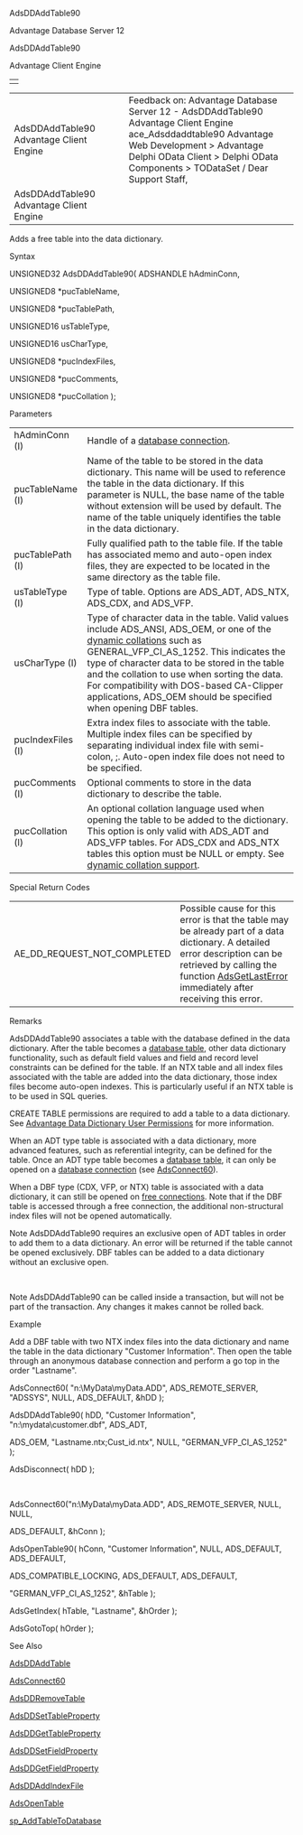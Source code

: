 AdsDDAddTable90




Advantage Database Server 12  

AdsDDAddTable90

Advantage Client Engine

|  |
| --- |
|  |

|  |  |  |  |  |
| --- | --- | --- | --- | --- |
| AdsDDAddTable90  Advantage Client Engine |  |  | Feedback on: Advantage Database Server 12 - AdsDDAddTable90 Advantage Client Engine ace\_Adsddaddtable90 Advantage Web Development > Advantage Delphi OData Client > Delphi OData Components > TODataSet / Dear Support Staff, |  |
| AdsDDAddTable90  Advantage Client Engine |  |  |  |  |

Adds a free table into the data dictionary.

Syntax

UNSIGNED32 AdsDDAddTable90( ADSHANDLE hAdminConn,

UNSIGNED8 \*pucTableName,

UNSIGNED8 \*pucTablePath,

UNSIGNED16 usTableType,

UNSIGNED16 usCharType,

UNSIGNED8 \*pucIndexFiles,

UNSIGNED8 \*pucComments,

UNSIGNED8 \*pucCollation );

Parameters

|  |  |
| --- | --- |
| hAdminConn (I) | Handle of a [database connection](javascript:hhpopuplink.TextPopup(popid_465551922,FontFace,-1,-1,-1,-1)). |
| pucTableName (I) | Name of the table to be stored in the data dictionary. This name will be used to reference the table in the data dictionary. If this parameter is NULL, the base name of the table without extension will be used by default. The name of the table uniquely identifies the table in the data dictionary. |
| pucTablePath (I) | Fully qualified path to the table file. If the table has associated memo and auto-open index files, they are expected to be located in the same directory as the table file. |
| usTableType (I) | Type of table. Options are ADS\_ADT, ADS\_NTX, ADS\_CDX, and ADS\_VFP. |
| usCharType (I) | Type of character data in the table. Valid values include ADS\_ANSI, ADS\_OEM, or one of the [dynamic collations](master_collation_support.htm) such as GENERAL\_VFP\_CI\_AS\_1252. This indicates the type of character data to be stored in the table and the collation to use when sorting the data. For compatibility with DOS-based CA-Clipper applications, ADS\_OEM should be specified when opening DBF tables. |
| pucIndexFiles (I) | Extra index files to associate with the table. Multiple index files can be specified by separating individual index file with semi-colon, ;. Auto-open index file does not need to be specified. |
| pucComments (I) | Optional comments to store in the data dictionary to describe the table. |
| pucCollation (l) | An optional collation language used when opening the table to be added to the dictionary. This option is only valid with ADS\_ADT and ADS\_VFP tables. For ADS\_CDX and ADS\_NTX tables this option must be NULL or empty. See [dynamic collation support](master_collation_support.htm). |

Special Return Codes

|  |  |
| --- | --- |
| AE\_DD\_REQUEST\_NOT\_COMPLETED | Possible cause for this error is that the table may be already part of a data dictionary. A detailed error description can be retrieved by calling the function [AdsGetLastError](ace_adsgetlasterror.htm) immediately after receiving this error. |

Remarks

AdsDDAddTable90 associates a table with the database defined in the data dictionary. After the table becomes a [database table](javascript:hhpopuplink.TextPopup(popid_2121602366X,FontFace,-1,-1,-1,-1)), other data dictionary functionality, such as default field values and field and record level constraints can be defined for the table. If an NTX table and all index files associated with the table are added into the data dictionary, those index files become auto-open indexes. This is particularly useful if an NTX table is to be used in SQL queries.

CREATE TABLE permissions are required to add a table to a data dictionary. See [Advantage Data Dictionary User Permissions](master_advantage_data_dictionary_user_permissions.htm) for more information.

When an ADT type table is associated with a data dictionary, more advanced features, such as referential integrity, can be defined for the table. Once an ADT type table becomes a [database table](javascript:hhpopuplink.TextPopup(popid_2121602366X,FontFace,-1,-1,-1,-1)), it can only be opened on a [database connection](javascript:hhpopuplink.TextPopup(popid_465551922,FontFace,-1,-1,-1,-1)) (see [AdsConnect60](ace_adsconnect60.htm)).

When a DBF type (CDX, VFP, or NTX) table is associated with a data dictionary, it can still be opened on [free connections](javascript:hhpopuplink.TextPopup(popid_7577555X,FontFace,-1,-1,-1,-1)). Note that if the DBF table is accessed through a free connection, the additional non-structural index files will not be opened automatically.

Note AdsDDAddTable90 requires an exclusive open of ADT tables in order to add them to a data dictionary. An error will be returned if the table cannot be opened exclusively. DBF tables can be added to a data dictionary without an exclusive open.

 

Note AdsDDAddTable90 can be called inside a transaction, but will not be part of the transaction. Any changes it makes cannot be rolled back.

Example

Add a DBF table with two NTX index files into the data dictionary and name the table in the data dictionary "Customer Information". Then open the table through an anonymous database connection and perform a go top in the order "Lastname".

AdsConnect60( "n:\\MyData\\myData.ADD", ADS\_REMOTE\_SERVER, "ADSSYS", NULL, ADS\_DEFAULT, &hDD );

AdsDDAddTable90( hDD, "Customer Information", "n:\\mydata\\customer.dbf", ADS\_ADT,

ADS\_OEM, "Lastname.ntx;Cust\_id.ntx", NULL, "GERMAN\_VFP\_CI\_AS\_1252" );

AdsDisconnect( hDD );

 

AdsConnect60("n:\\MyData\\myData.ADD", ADS\_REMOTE\_SERVER, NULL, NULL,

ADS\_DEFAULT, &hConn );

AdsOpenTable90( hConn, "Customer Information", NULL, ADS\_DEFAULT, ADS\_DEFAULT,

ADS\_COMPATIBLE\_LOCKING, ADS\_DEFAULT, ADS\_DEFAULT,

"GERMAN\_VFP\_CI\_AS\_1252", &hTable );

AdsGetIndex( hTable, "Lastname", &hOrder );

AdsGotoTop( hOrder );

See Also

[AdsDDAddTable](ace_adsddaddtable.htm)

[AdsConnect60](ace_adsconnect60.htm)

[AdsDDRemoveTable](ace_adsddremovetable.htm)

[AdsDDSetTableProperty](ace_adsddsettableproperty.htm)

[AdsDDGetTableProperty](ace_adsddgettableproperty.htm)

[AdsDDSetFieldProperty](ace_adsddsetfieldproperty.htm)

[AdsDDGetFieldProperty](ace_adsddgetfieldproperty.htm)

[AdsDDAddIndexFile](ace_adsddaddindexfile.htm)

[AdsOpenTable](ace_adsopentable.htm)

[sp\_AddTableToDatabase](master_sp_addtabletodatabase.htm)